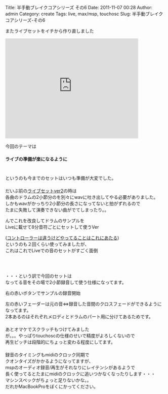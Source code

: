 Title: 半手動ブレイクコアシリーズ その6
Date: 2011-11-07 00:28
Author: admin
Category: create
Tags: live, max/msp, touchosc
Slug: 半手動ブレイクコアシリーズ-その6

またライブセットをイチから作り直しました

<iframe width="420" height="315" src="http://www.youtube.com/embed/eQV9Sgek9MY" frameborder="0" allowfullscreen></iframe>

今回のテーマは  
　  
**ライブの準備が楽になるように**  
　  
　  
というのも今までのセットはいつも準備が大変でした。  
　  
だいぶ前の[ライブセットver2](http://youtu.be/WTe4o5Fv5bU)の時は  
各曲のドラムの2小節分のを別々にwavに吐き出してやる必要がありました。  
しかもwavがかっちり2小節分の長さになってないと拍がずれるので  
たまに失敗して演奏できない曲がでてしまったり。。

んでこれを改良してドラムのサンプルを  
Liveに載せて8分音符ごとにセットして使うVer  

([コントローラーは違うけどやってることはこれにあたる](http://youtu.be/wNdTP61b3KA))  
というのも２回くらい使ってみましたが、  
これはこれでLiveでの音のセットがすごく面倒  
　  
　  
　  
・・・という訳で今回のセットは  
なってる音をその場で2小節録音して使う仕様になってます。

右の赤いボタンでサンプルの録音開始  

左の赤いフェーダーは元の音⇔録音した音間のクロスフェードができるようになってます。  
2本あるのはそれぞれメロディとドラムのパート用に分けてあるためです。  
　  
あとオマケでスクラッチもつけてみました  
が。。。やっぱりtouchoscの仕様のせいで精度がよろしくないので  
再生ピッチは段階的にちょっと変わる程度にしてます。  
　  
録音のタイミングもmidiのクロック同期で  
クオンタイズがかかるようになってますが、  
mspのオーディオ録音/再生がそれなりにレイテンシがあるようで  
長く使ってるとたまにmidiのクロックに追いつかなくなったりします・・・  
マシンスペックがちょっと足りないかな。。  
だれかMacBookProをぼくにかってください。

